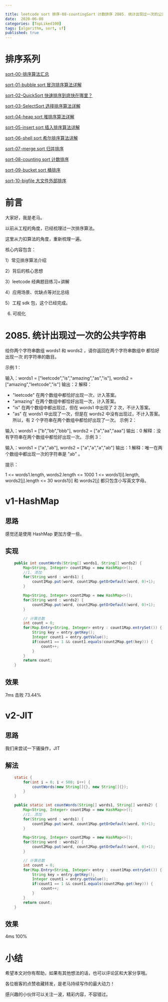 ```yaml
---

title: leetcode sort 排序-08-countingSort 计数排序 2085. 统计出现过一次的公共字符串
date:  2020-06-08
categories: [TopLiked100]
tags: [algorithm, sort, sf]
published: true
---
```


# 排序系列

[sort-00-排序算法汇总](https://houbb.github.io/2016/07/14/sort-00-overview-sort)

[sort-01-bubble sort 冒泡排序算法详解](https://houbb.github.io/2016/07/14/sort-01-bubble-sort)

[sort-02-QuickSort 快速排序到底快在哪里？](https://houbb.github.io/2016/07/14/sort-02-quick-sort)

[sort-03-SelectSort 选择排序算法详解](https://houbb.github.io/2016/07/14/sort-03-select-sort)

[sort-04-heap sort 堆排序算法详解](https://houbb.github.io/2016/07/14/sort-04-heap-sort)

[sort-05-insert sort 插入排序算法详解](https://houbb.github.io/2016/07/14/sort-05-insert-sort)

[sort-06-shell sort 希尔排序算法详解](https://houbb.github.io/2016/07/14/sort-06-shell-sort)

[sort-07-merge sort 归并排序](https://houbb.github.io/2016/07/14/sort-07-merge-sort)

[sort-08-counting sort 计数排序](https://houbb.github.io/2016/07/14/sort-08-counting-sort)

[sort-09-bucket sort 桶排序](https://houbb.github.io/2016/07/14/sort-09-bucket-sort)

[sort-10-bigfile 大文件外部排序](https://houbb.github.io/2016/07/14/sort-10-bigfile-sort)

# 前言

大家好，我是老马。

以前从工程的角度，已经梳理过一次排序算法。

这里从力扣算法的角度，重新梳理一遍。

核心内容包含：

1）常见排序算法介绍

2）背后的核心思想

3）leetcode 经典题目练习+讲解

4）应用场景、优缺点等对比总结

5）工程 sdk 包，这个已经完成。

6) 可视化

# 2085. 统计出现过一次的公共字符串

给你两个字符串数组 words1 和 words2 ，请你返回在两个字符串数组中 都恰好出现一次 的字符串的数目。

 

示例 1：

输入：words1 = ["leetcode","is","amazing","as","is"], words2 = ["amazing","leetcode","is"]
输出：2
解释：
- "leetcode" 在两个数组中都恰好出现一次，计入答案。
- "amazing" 在两个数组中都恰好出现一次，计入答案。
- "is" 在两个数组中都出现过，但在 words1 中出现了 2 次，不计入答案。
- "as" 在 words1 中出现了一次，但是在 words2 中没有出现过，不计入答案。
所以，有 2 个字符串在两个数组中都恰好出现了一次。
示例 2：

输入：words1 = ["b","bb","bbb"], words2 = ["a","aa","aaa"]
输出：0
解释：没有字符串在两个数组中都恰好出现一次。
示例 3：

输入：words1 = ["a","ab"], words2 = ["a","a","a","ab"]
输出：1
解释：唯一在两个数组中都出现一次的字符串是 "ab" 。
 

提示：

1 <= words1.length, words2.length <= 1000
1 <= words1[i].length, words2[j].length <= 30
words1[i] 和 words2[j] 都只包含小写英文字母。

# v1-HashMap

## 思路

感觉还是使用 HashMap 更加方便一些。

## 实现

```java
    public int countWords(String[] words1, String[] words2) {
        Map<String, Integer> count1Map = new HashMap<>();
        //1. 添加
        for(String word : words1) {
            count1Map.put(word, count1Map.getOrDefault(word, 0)+1);
        }

        Map<String, Integer> count2Map = new HashMap<>();
        for(String word : words2) {
            count2Map.put(word, count2Map.getOrDefault(word, 0)+1);
        }

        // 计算总数
        int count = 0;
        for(Map.Entry<String, Integer> entry : count1Map.entrySet()) {
            String key = entry.getKey();
            Integer count1 = entry.getValue();
            if(count1 == 1 && count1.equals(count2Map.get(key))) {
                count++;
            }
        }
        return count;
    }
```

## 效果

7ms 击败 73.44%

# v2-JIT

## 思路

我们来尝试一下骚操作，JIT

## 解法

```java
    static {
        for(int i = 0; i < 500; i++) {
            countWords(new String[]{}, new String[]{});
        }
    }

    public static int countWords(String[] words1, String[] words2) {
        Map<String, Integer> count1Map = new HashMap<>();
        //1. 添加
        for(String word : words1) {
            count1Map.put(word, count1Map.getOrDefault(word, 0)+1);
        }

        Map<String, Integer> count2Map = new HashMap<>();
        for(String word : words2) {
            count2Map.put(word, count2Map.getOrDefault(word, 0)+1);
        }

        // 计算总数
        int count = 0;
        for(Map.Entry<String, Integer> entry : count1Map.entrySet()) {
            String key = entry.getKey();
            Integer count1 = entry.getValue();
            if(count1 == 1 && count1.equals(count2Map.get(key))) {
                count++;
            }
        }
        return count;
    }
```

## 效果

4ms 100%


# 小结

希望本文对你有帮助，如果有其他想法的话，也可以评论区和大家分享哦。

各位极客的点赞收藏转发，是老马持续写作的最大动力！

感兴趣的小伙伴可以关注一波，精彩内容，不容错过。

